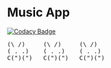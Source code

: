 # Music App
[![Codacy Badge](https://app.codacy.com/project/badge/Grade/fb18fc5a4e214a31acbcca0ae3aa5086)](https://www.codacy.com?utm_source=github.com&amp;utm_medium=referral&amp;utm_content=99002670/music-app&amp;utm_campaign=Badge_Grade)

<pre>
(\ /)	  (\ /)     (\ /)
( . .)	  ( . .)    ( . .)	
C(")(")	  C(")(")   C(")(")		
</pre>
